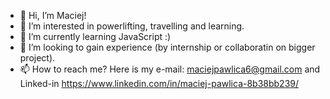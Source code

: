 - 👋 Hi, I’m Maciej!
- 👀 I’m interested in powerlifting, travelling and learning.
- 🌱 I’m currently learning JavaScript :)
- 💞️ I’m looking to gain experience (by internship or collaboratin on bigger project). 
- 📫 How to reach me? Here is my e-mail: maciejpawlica6@gmail.com and Linked-in https://www.linkedin.com/in/maciej-pawlica-8b38bb239/

<!---
architektnumernabis/architektnumernabis is a ✨ special ✨ repository because its `README.md` (this file) appears on your GitHub profile.
You can click the Preview link to take a look at your changes.
--->
